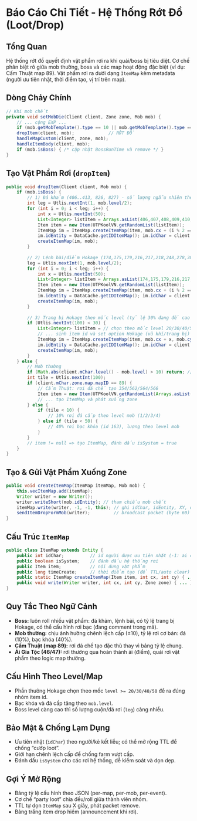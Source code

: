 # Báo Cáo Chi Tiết - Hệ Thống Rớt Đồ (Loot/Drop)

## Tổng Quan
Hệ thống rớt đồ quyết định vật phẩm rơi ra khi quái/boss bị tiêu diệt. Cơ chế phân biệt rõ giữa mob thường, boss và các map hoạt động đặc biệt (ví dụ: Cấm Thuật map 89). Vật phẩm rơi ra dưới dạng `ItemMap` kèm metadata (người ưu tiên nhặt, thời điểm tạo, vị trí trên map).

## Dòng Chảy Chính
```java
// Khi mob chết
private void setMobDie(Client client, Zone zone, Mob mob) {
    // ... cộng EXP ...
    if (mob.getMobTemplate().type == 10 || mob.getMobTemplate().type == 8) return;
    dropItem(client, mob);             // RỚT ĐỒ
    handleMapCustom(client, zone, mob);
    handleItemBody(client, mob);
    if (mob.isBoss) { /* cập nhật BossRunTime và remove */ }
}
```

## Tạo Vật Phẩm Rơi (`dropItem`)
```java
public void dropItem(Client client, Mob mob) {
    if (mob.isBoss) {
        // 1) Đá khảm (406..413, 826, 827) - số lượng ngẫu nhiên theo level boss
        int leg = Utlis.nextInt(1, mob.level/2);
        for (int i = 0; i < leg; i++) {
            int x = Utlis.nextInt(50);
            List<Integer> listItem = Arrays.asList(406,407,408,409,410,411,412,413,826,827);
            Item item = new Item(UTPKoolVN.getRandomList(listItem));
            ItemMap im = ItemMap.createItemMap(item, mob.cx + (i % 2 == 0 ? x : -x), mob.cy);
            im.idEntity = DataCache.getIDItemMap(); im.idChar = client.mChar.id;
            createItemMap(im, mob);
        }
        
        // 2) Lệnh bài/điểm Hokage (174,175,179,216,217,218,248,278,302,315)
        leg = Utlis.nextInt(1, mob.level/2);
        for (int i = 0; i < leg; i++) {
            int x = Utlis.nextInt(50);
            List<Integer> listItem = Arrays.asList(174,175,179,216,217,218,248,278,302,315);
            Item item = new Item(UTPKoolVN.getRandomList(listItem));
            ItemMap im = ItemMap.createItemMap(item, mob.cx + (i % 2 == 0 ? x : -x), mob.cy);
            im.idEntity = DataCache.getIDItemMap(); im.idChar = client.mChar.id;
            createItemMap(im, mob);
        }
        
        // 3) Trang bị Hokage theo mốc level (tỷ lệ 30% đang để cao cho open/test)
        if (Utlis.nextInt(100) < 30) {
            List<Integer> listItem = // chọn theo mốc level 20/30/40/50
            // ... sinh item id và set option Hokage (vũ khí/trang bị)
            ItemMap im = ItemMap.createItemMap(item, mob.cx + x, mob.cy);
            im.idEntity = DataCache.getIDItemMap(); im.idChar = client.mChar.id;
            createItemMap(im, mob);
        }
    } else {
        // Mob thường
        if (Math.abs(client.mChar.level() - mob.level) > 10) return; // chênh lệch cấp quá lớn: không rơi
        int tile = Utlis.nextInt(100);
        if (client.mChar.zone.map.mapID == 89) {
            // Cấm Thuật: rơi đá chế tạo 354/562/564/566
            Item item = new Item(UTPKoolVN.getRandomList(Arrays.asList(354, 562, 564, 566)));
            // ... tạo ItemMap và phát xuống zone
        } else {
            if (tile < 10) {
                // 10% rơi đá cấp theo level mob (1/2/3/4)
            } else if (tile < 50) {
                // 40% rơi bạc khóa (id 163), lượng theo level mob
            }
        }
        // item != null => tạo ItemMap, đánh dấu isSystem = true
    }
}
```

## Tạo & Gửi Vật Phẩm Xuống Zone
```java
public void createItemMap(ItemMap itemMap, Mob mob) {
    this.vecItemMap.add(itemMap);
    Writer writer = new Writer();
    writer.writeShort(mob.idEntity); // tham chiếu mob chết
    itemMap.write(writer, -1, -1, this); // ghi idChar, idEntity, XY, dữ liệu item
    sendItemDropFormMob(writer);         // broadcast packet (byte 60)
}
```

## Cấu Trúc `ItemMap`
```java
public class ItemMap extends Entity {
    public int idChar;          // id người được ưu tiên nhặt (-1: ai cũng nhặt)
    public boolean isSystem;    // đánh dấu hệ thống rơi
    public Item item;           // nội dung vật phẩm
    public long timeCreate;     // thời điểm tạo (để TTL/auto clear)
    public static ItemMap createItemMap(Item item, int cx, int cy) { ... }
    public void write(Writer writer, int cx, int cy, Zone zone) { ... }
}
```

## Quy Tắc Theo Ngữ Cảnh
- **Boss:** luôn roll nhiều vật phẩm: đá khảm, lệnh bài, có tỷ lệ trang bị Hokage, có thể cấu hình rơi bạc (đang comment trong mã).
- **Mob thường:** chịu ảnh hưởng chênh lệch cấp (±10), tỷ lệ rơi cơ bản: đá (10%), bạc khóa (40%).
- **Cấm Thuật (map 89):** rơi đá chế tạo đặc thù thay vì bảng tỷ lệ chung.
- **Ải Gia Tộc (46/47):** rơi thưởng qua hoàn thành ải (điểm), quái rơi vật phẩm theo logic map thường.

## Cấu Hình Theo Level/Map
- Phần thưởng Hokage chọn theo mốc `level >= 20/30/40/50` để ra đúng nhóm item id.
- Bạc khóa và đá cấp tăng theo `mob.level`.
- Boss level càng cao thì số lượng cuộn/đá rơi (`leg`) càng nhiều.

## Bảo Mật & Chống Lạm Dụng
- Ưu tiên nhặt (`idChar`) theo người/kẻ kết liễu; có thể mở rộng TTL để chống “cướp loot”.
- Giới hạn chênh lệch cấp để chống farm vượt cấp.
- Đánh dấu `isSystem` cho các rơi hệ thống, dễ kiểm soát và dọn dẹp.

## Gợi Ý Mở Rộng
- Bảng tỷ lệ cấu hình theo JSON (per-map, per-mob, per-event).
- Cơ chế “party loot” chia đều/roll giữa thành viên nhóm.
- TTL tự dọn `ItemMap` sau X giây, phát packet remove.
- Bảng trắng item drop hiếm (announcement khi rơi).
